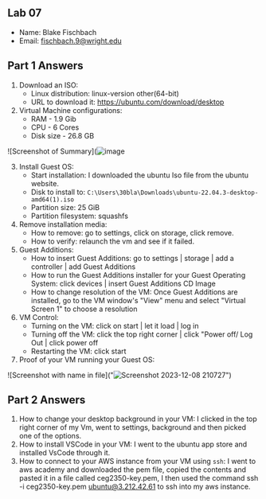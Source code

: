 ## Lab 07

- Name: Blake Fischbach
- Email: fischbach.9@wright.edu

## Part 1 Answers

1. Download an ISO:
    - Linux distribution: linux-version other(64-bit)
    - URL to download it: https://ubuntu.com/download/desktop
2. Virtual Machine configurations:
    - RAM - 1.9 Gib
    - CPU - 6 Cores
    - Disk size - 26.8 GB

![Screenshot of Summary](![image](https://github.com/Fischbach23/CEG2350/assets/89490140/7590900a-c646-447a-b2f1-fc8c67968f4d)


3. Install Guest OS:
    - Start installation: I downloaded the ubuntu Iso file from the ubuntu website.
    - Disk to install to: `C:\Users\30bla\Downloads\ubuntu-22.04.3-desktop-amd64(1).iso`
    - Partition size: 25 GiB
    - Partition filesystem: squashfs
4. Remove installation media:
    - How to remove: go to settings, click on storage, click remove.
    - How to verify: relaunch the vm and see if it failed.
5. Guest Additions:
    - How to insert Guest Additions: go to settings | storage | add a controller | add Guest Additions
    - How to run the Guest Additions installer for your Guest Operating System: click devices | insert Guest Additions CD Image
    - How to change resolution of the VM: Once Guest Additions are installed, go to the VM window's "View" menu and select "Virtual Screen 1" to choose a resolution
6. VM Control:
    - Turning on the VM: click on start | let it load | log in
    - Turning off the VM: click the top right corner | click "Power off/ Log Out | click power off
    - Restarting the VM: click start 
7. Proof of your VM running your Guest OS:

![Screenshot with name in file]("![Screenshot 2023-12-08 210727](https://github.com/Fischbach23/CEG2350/assets/89490140/eec7eda3-092a-4e9f-bcf6-108307d8ebfe)")


## Part 2 Answers

1. How to change your desktop background in your VM: I clicked in the top right corner of my Vm, went to settings, background and then picked one of the options.
2. How to install VSCode in your VM: I went to the ubuntu app store and installed VsCode through it.
3. How to connect to your AWS instance from your VM using `ssh`: I went to aws academy and downloaded the pem file, copied the contents and pasted it in a file called ceg2350-key.pem, I then used the command ssh -i ceg2350-key.pem ubuntu@3.212.42.61 to ssh into my aws instance.

